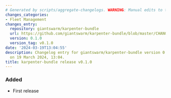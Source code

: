 ```yaml
---
# Generated by scripts/aggregate-changelogs. WARNING: Manual edits to this files will be overwritten.
changes_categories:
- Fleet Management
changes_entry:
  repository: giantswarm/karpenter-bundle
  url: https://github.com/giantswarm/karpenter-bundle/blob/master/CHANGELOG.md#010---2024-03-19
  version: 0.1.0
  version_tag: v0.1.0
date: '2024-03-19T13:04:55'
description: Changelog entry for giantswarm/karpenter-bundle version 0.1.0, published
  on 19 March 2024, 13:04.
title: karpenter-bundle release v0.1.0
---
```


### Added
- First release

